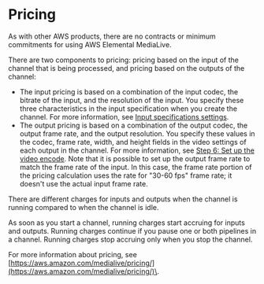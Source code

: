 # Pricing<a name="pricing"></a>

As with other AWS products, there are no contracts or minimum commitments for using AWS Elemental MediaLive\.

There are two components to pricing: pricing based on the input of the channel that is being processed, and pricing based on the outputs of the channel:
+ The input pricing is based on a combination of the input codec, the bitrate of the input, and the resolution of the input\. You specify these three characteristics in the input specification when you create the channel\. For more information, see [Input specifications settings](input-specification.md)\. 
+ The output pricing is based on a combination of the output codec, the output frame rate, and the output resolution\. You specify these values in the codec, frame rate, width, and height fields in the video settings of each output in the channel\. For more information, see [Step 6: Set up the video encode](creating-a-channel-step6.md)\. Note that it is possible to set up the output frame rate to match the frame rate of the input\. In this case, the frame rate portion of the pricing calculation uses the rate for "30\-60 fps" frame rate; it doesn't use the actual input frame rate\.

There are different charges for inputs and outputs when the channel is running compared to when the channel is idle\.

As soon as you start a channel, running charges start accruing for inputs and outputs\. Running charges continue if you pause one or both pipelines in a channel\. Running charges stop accruing only when you stop the channel\.

For more information about pricing, see [https://aws.amazon.com/medialive/pricing/](https://aws.amazon.com/medialive/pricing/)\. 